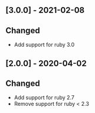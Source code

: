 ## [3.0.0] - 2021-02-08
## Changed
- Add support for ruby 3.0

## [2.0.0] - 2020-04-02
## Changed
- Add support for ruby 2.7
- Remove support for ruby < 2.3
